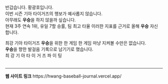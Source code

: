 반갑습니다. 황광호입니다.<br>
이번 시즌 기아 타이거즈의 행보가 예사롭지 않습니다.<br>
아무래도 <b>우승</b>을 하지 않을까 싶습니다.<br>
현재 3주 연속 1위, 유일 7할 승률, 팀 최고 타율 
이러한 지표를 근거로 올해 <b>우승</b> 자신 합니다.


최강 기아 타이거즈 <b>우승</b>을 위한 한 게임 한 게임
마냥 지켜볼 수만은 없습니다. <br>
<b>우승</b>을 향한 발걸음 기록으로 남기기로 했습니다.<br>
최 강 기 아 타 이 거 즈 
파 이 팅 
<br> 
<br> 
<hr> 
<b>웹 사이트 링크</b>
https://hwang-baseball-journal.vercel.app/
